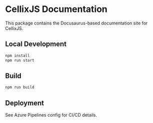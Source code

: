 # CellixJS Documentation

This package contains the Docusaurus-based documentation site for CellixJS.

## Local Development

```sh
npm install
npm run start
```

## Build

```sh
npm run build
```

## Deployment

See Azure Pipelines config for CI/CD details.
